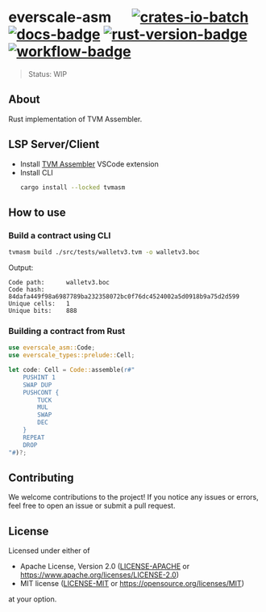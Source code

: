 # everscale-asm &emsp; [![crates-io-batch]][crates-io-link] [![docs-badge]][docs-url] [![rust-version-badge]][rust-version-link] [![workflow-badge]][workflow-link]

[crates-io-batch]: https://img.shields.io/crates/v/everscale-asm.svg

[crates-io-link]: https://crates.io/crates/everscale-asm

[docs-badge]: https://docs.rs/everscale-asm/badge.svg

[docs-url]: https://docs.rs/everscale-asm

[rust-version-badge]: https://img.shields.io/badge/rustc-1.70+-lightgray.svg

[rust-version-link]: https://blog.rust-lang.org/2023/06/01/Rust-1.70.0.html

[workflow-badge]: https://img.shields.io/github/actions/workflow/status/broxus/everscale-asm/master.yml?branch=master

[workflow-link]: https://github.com/broxus/everscale-asm/actions?query=workflow%3Amaster

> Status: WIP

## About

Rust implementation of TVM Assembler.

## LSP Server/Client

- Install [TVM Assembler](https://marketplace.visualstudio.com/items?itemName=Rexagon.tvmasm-lsp) VSCode extension
- Install CLI
  ```bash
  cargo install --locked tvmasm
  ```

## How to use

### Build a contract using CLI
```bash
tvmasm build ./src/tests/walletv3.tvm -o walletv3.boc
```
Output:
```
Code path:      walletv3.boc
Code hash:      84dafa449f98a6987789ba232358072bc0f76dc4524002a5d0918b9a75d2d599
Unique cells:   1
Unique bits:    888
```

### Building a contract from Rust
```rust
use everscale_asm::Code;
use everscale_types::prelude::Cell;

let code: Cell = Code::assemble(r#"
    PUSHINT 1
    SWAP DUP
    PUSHCONT {
        TUCK
        MUL
        SWAP
        DEC
    }
    REPEAT
    DROP
"#)?;
```

## Contributing

We welcome contributions to the project! If you notice any issues or errors, feel free to open an issue or submit a pull request.

## License

Licensed under either of

* Apache License, Version 2.0 ([LICENSE-APACHE](LICENSE-APACHE) or <https://www.apache.org/licenses/LICENSE-2.0>)
* MIT license ([LICENSE-MIT](LICENSE-MIT) or <https://opensource.org/licenses/MIT>)

at your option.
